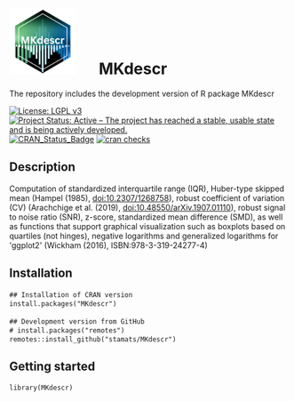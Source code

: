 # <img src="https://github.com/stamats/MKdescr/raw/master/hex-MKdescr.png" alt="MKdescr" width="120"/> &emsp; MKdescr
The repository includes the development version of R package MKdescr

[![License: LGPL v3](https://img.shields.io/badge/License-LGPL%20v3-blue.svg)](https://www.gnu.org/licenses/lgpl-3.0)
[![Project Status: Active – The project has reached a stable, usable state and is being actively developed.](https://www.repostatus.org/badges/latest/active.svg)](https://www.repostatus.org/#active)
[![CRAN_Status_Badge](http://www.r-pkg.org/badges/version/MKdescr)](http://cran.r-project.org/package=MKdescr)
[![cran checks](https://badges.cranchecks.info/summary/MKdescr.svg)](https://cran.r-project.org/web/checks/check_results_MKdescr.html)

## Description
Computation of standardized interquartile range (IQR), Huber-type skipped mean 
(Hampel (1985), <doi:10.2307/1268758>), robust coefficient of variation (CV) 
(Arachchige et al. (2019), <doi:10.48550/arXiv.1907.01110>), robust signal to noise ratio (SNR), 
z-score, standardized mean difference (SMD), as well as functions that support 
graphical visualization such as boxplots based on quartiles (not hinges), negative 
logarithms and generalized logarithms for 'ggplot2' (Wickham (2016), ISBN:978-3-319-24277-4)

## Installation

```{r, eval = FALSE}
## Installation of CRAN version
install.packages("MKdescr")

## Development version from GitHub
# install.packages("remotes")
remotes::install_github("stamats/MKdescr")
```

## Getting started

```{r}
library(MKdescr)
```
